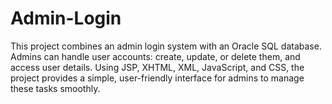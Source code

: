 # Admin-Login
This project combines an admin login system with an Oracle SQL database. Admins can handle user accounts: create, update, or delete them, and access user details. Using JSP, XHTML, XML, JavaScript, and CSS, the project provides a simple, user-friendly interface for admins to manage these tasks smoothly.
